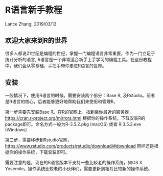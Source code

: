 R语言新手教程
================
Lance Zhang, 2019/03/12

欢迎大家来到R的世界
-------------------

很多人都说21世纪是编程的世纪，掌握一门编程语言非常重要。作为一门立足于统计分析的语言, R语言是一个非常适合新手上手学习的编程工具。在这份教程中，我们会从零基础，手把手带你走进R语言的世界。

安装
----

一般情况下，使用R语言的时候，需要安装两个部分：Base R, 及Rstudio。前者是R语言的核心，后者能够更好地帮助我们来使用和管理R。

第一步需要先安装Base R。在R的官网上，找到离你最近的服务器，<https://cran.r-project.org/mirrors.html> 根据你的操作系统，下载安装R的package即可。命名方式一般为R-3.5.2.pkg (macOS) 或者 R 3.5.2.exe (Windows)

第二步，需要移步到Rstudio官网，<https://www.rstudio.com/products/rstudio/download/#download> 同样还是根据你的操作系统，下载安装即可。

需要注意的是，现在的R语言版本不支持一些比较老的操作系统，如OS X Yosemite。操作系统比较老的小伙伴们，需要更新到相对比较新的操作系统。
